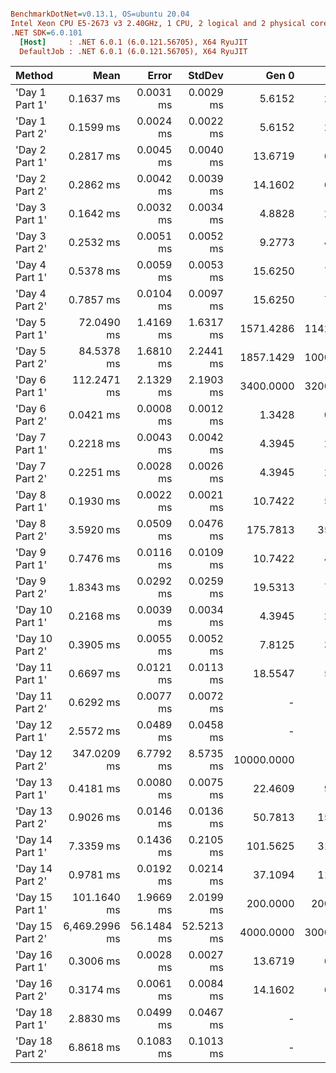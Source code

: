 ``` ini

BenchmarkDotNet=v0.13.1, OS=ubuntu 20.04
Intel Xeon CPU E5-2673 v3 2.40GHz, 1 CPU, 2 logical and 2 physical cores
.NET SDK=6.0.101
  [Host]     : .NET 6.0.1 (6.0.121.56705), X64 RyuJIT
  DefaultJob : .NET 6.0.1 (6.0.121.56705), X64 RyuJIT


```
|          Method |          Mean |      Error |     StdDev |      Gen 0 |     Gen 1 |     Gen 2 |  Allocated |
|---------------- |--------------:|-----------:|-----------:|-----------:|----------:|----------:|-----------:|
|  &#39;Day 1 Part 1&#39; |     0.1637 ms |  0.0031 ms |  0.0029 ms |     5.6152 |    2.6855 |         - |      89 KB |
|  &#39;Day 1 Part 2&#39; |     0.1599 ms |  0.0024 ms |  0.0022 ms |     5.6152 |    2.6855 |         - |      89 KB |
|  &#39;Day 2 Part 1&#39; |     0.2817 ms |  0.0045 ms |  0.0040 ms |    13.6719 |    6.8359 |         - |     216 KB |
|  &#39;Day 2 Part 2&#39; |     0.2862 ms |  0.0042 ms |  0.0039 ms |    14.1602 |    6.8359 |         - |     224 KB |
|  &#39;Day 3 Part 1&#39; |     0.1642 ms |  0.0032 ms |  0.0034 ms |     4.8828 |    2.4414 |         - |      75 KB |
|  &#39;Day 3 Part 2&#39; |     0.2532 ms |  0.0051 ms |  0.0052 ms |     9.2773 |    4.3945 |         - |     146 KB |
|  &#39;Day 4 Part 1&#39; |     0.5378 ms |  0.0059 ms |  0.0053 ms |    15.6250 |    7.8125 |         - |     244 KB |
|  &#39;Day 4 Part 2&#39; |     0.7857 ms |  0.0104 ms |  0.0097 ms |    15.6250 |    7.8125 |         - |     244 KB |
|  &#39;Day 5 Part 1&#39; |    72.0490 ms |  1.4169 ms |  1.6317 ms |  1571.4286 | 1142.8571 |  428.5714 |  19,840 KB |
|  &#39;Day 5 Part 2&#39; |    84.5378 ms |  1.6810 ms |  2.2441 ms |  1857.1429 | 1000.0000 | 1000.0000 |  33,071 KB |
|  &#39;Day 6 Part 1&#39; |   112.2471 ms |  2.1329 ms |  2.1903 ms |  3400.0000 | 3200.0000 | 2800.0000 |  26,934 KB |
|  &#39;Day 6 Part 2&#39; |     0.0421 ms |  0.0008 ms |  0.0012 ms |     1.3428 |    0.6714 |         - |      21 KB |
|  &#39;Day 7 Part 1&#39; |     0.2218 ms |  0.0043 ms |  0.0042 ms |     4.3945 |    2.1973 |         - |      69 KB |
|  &#39;Day 7 Part 2&#39; |     0.2251 ms |  0.0028 ms |  0.0026 ms |     4.3945 |    2.1973 |         - |      69 KB |
|  &#39;Day 8 Part 1&#39; |     0.1930 ms |  0.0022 ms |  0.0021 ms |    10.7422 |    5.3711 |         - |     165 KB |
|  &#39;Day 8 Part 2&#39; |     3.5920 ms |  0.0509 ms |  0.0476 ms |   175.7813 |   35.1563 |         - |   2,730 KB |
|  &#39;Day 9 Part 1&#39; |     0.7476 ms |  0.0116 ms |  0.0109 ms |    10.7422 |    4.8828 |         - |     168 KB |
|  &#39;Day 9 Part 2&#39; |     1.8343 ms |  0.0292 ms |  0.0259 ms |    19.5313 |    7.8125 |         - |     312 KB |
| &#39;Day 10 Part 1&#39; |     0.2168 ms |  0.0039 ms |  0.0034 ms |     4.3945 |    2.1973 |         - |      71 KB |
| &#39;Day 10 Part 2&#39; |     0.3905 ms |  0.0055 ms |  0.0052 ms |     7.8125 |    3.9063 |         - |     123 KB |
| &#39;Day 11 Part 1&#39; |     0.6697 ms |  0.0121 ms |  0.0113 ms |    18.5547 |    5.8594 |         - |     294 KB |
| &#39;Day 11 Part 2&#39; |     0.6292 ms |  0.0077 ms |  0.0072 ms |          - |         - |         - |      11 KB |
| &#39;Day 12 Part 1&#39; |     2.5572 ms |  0.0489 ms |  0.0458 ms |          - |         - |         - |      20 KB |
| &#39;Day 12 Part 2&#39; |   347.0209 ms |  6.7792 ms |  8.5735 ms | 10000.0000 |         - |         - | 161,703 KB |
| &#39;Day 13 Part 1&#39; |     0.4181 ms |  0.0080 ms |  0.0075 ms |    22.4609 |    9.2773 |         - |     345 KB |
| &#39;Day 13 Part 2&#39; |     0.9026 ms |  0.0146 ms |  0.0136 ms |    50.7813 |   15.6250 |         - |     789 KB |
| &#39;Day 14 Part 1&#39; |     7.3359 ms |  0.1436 ms |  0.2105 ms |   101.5625 |   31.2500 |         - |   1,650 KB |
| &#39;Day 14 Part 2&#39; |     0.9781 ms |  0.0192 ms |  0.0214 ms |    37.1094 |   11.7188 |         - |     586 KB |
| &#39;Day 15 Part 1&#39; |   101.1640 ms |  1.9669 ms |  2.0199 ms |   200.0000 |  200.0000 |  200.0000 |   2,938 KB |
| &#39;Day 15 Part 2&#39; | 6,469.2996 ms | 56.1484 ms | 52.5213 ms |  4000.0000 | 3000.0000 | 2000.0000 |  64,631 KB |
| &#39;Day 16 Part 1&#39; |     0.3006 ms |  0.0028 ms |  0.0027 ms |    13.6719 |    6.8359 |         - |     215 KB |
| &#39;Day 16 Part 2&#39; |     0.3174 ms |  0.0061 ms |  0.0084 ms |    14.1602 |    6.8359 |         - |     223 KB |
| &#39;Day 18 Part 1&#39; |     2.8830 ms |  0.0499 ms |  0.0467 ms |          - |         - |         - |      10 KB |
| &#39;Day 18 Part 2&#39; |     6.8618 ms |  0.1083 ms |  0.1013 ms |          - |         - |         - |      10 KB |
